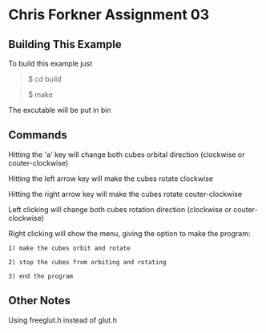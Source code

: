 Chris Forkner Assignment 03
========================================

Building This Example
---------------------

To build this example just 

>$ cd build 

>$ make

The excutable will be put in bin

Commands
--------

Hitting the 'a' key will change both cubes orbital direction (clockwise or couter-clockwise)

Hitting the left arrow key will make the cubes rotate clockwise

Hitting the right arrow key will make the cubes rotate couter-clockwise

Left clicking will change both cubes rotation direction (clockwise or couter-clockwise)

Right clicking will show the menu, giving the option to make the program:

    1) make the cubes orbit and rotate

    2) stop the cubes from orbiting and rotating

    3) end the program

Other Notes
-----------

Using freeglut.h instead of glut.h

